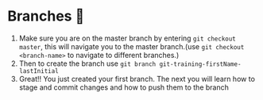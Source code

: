 # Branches 🌿


1. Make sure you are on the master branch by entering `git checkout master`, this will navigate you to the master branch.(use `git checkout <branch-name>` to navigate to different branches.)
2. Then to create the branch use `git branch git-training-firstName-lastInitial`
3. Great!! You just created your first branch. The next you will learn how to stage and commit changes and how to push them to the branch
